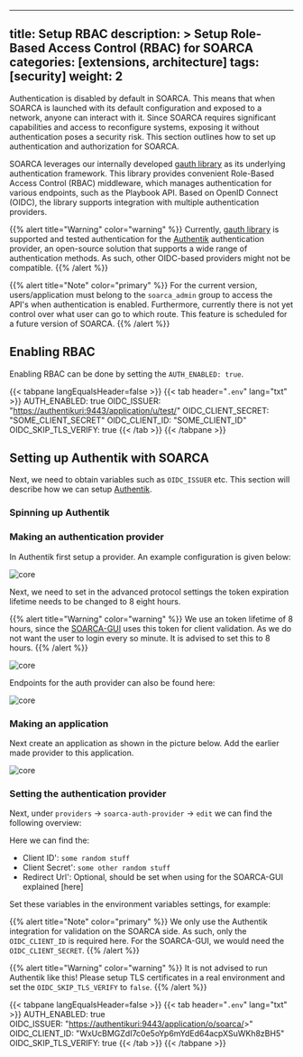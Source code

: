 
---

title: Setup RBAC
description: >
  Setup Role-Based Access Control (RBAC) for SOARCA
categories: [extensions, architecture]
tags: [security]
weight: 2
---

Authentication is disabled by default in SOARCA. This means that when SOARCA is launched with its default configuration and exposed to a network, anyone can interact with it. Since SOARCA requires significant capabilities and access to reconfigure systems, exposing it without authentication poses a security risk. This section outlines how to set up authentication and authorization for SOARCA.

SOARCA leverages our internally developed [gauth library](https://github.com/COSSAS/gauth) as its underlying authentication framework. This library provides convenient Role-Based Access Control (RBAC) middleware, which manages authentication for various endpoints, such as the Playbook API. Based on OpenID Connect (OIDC), the library supports integration with multiple authentication providers.

{{% alert title="Warning" color="warning" %}}
Currently, [gauth library](https://github.com/COSSAS/gauth) is supported and tested authentication for the [Authentik](https://goauthentik.io/) authentication provider, an open-source solution that supports a wide range of authentication methods. As such, other OIDC-based providers might not be compatible.
{{% /alert %}}

{{% alert title="Note" color="primary" %}}
For the current version, users/application must belong to the `soarca_admin` group to access the API's when authentication is enabled. Furthermore, currently there is not yet control over what user can go to which route. This feature is scheduled for a future version of SOARCA.
{{% /alert %}}

## Enabling RBAC

Enabling RBAC can be done by setting the `AUTH_ENABLED: true`.

{{< tabpane langEqualsHeader=false  >}}
{{< tab header="`.env`" lang="txt" >}}
AUTH_ENABLED: true
OIDC_ISSUER: "<https://authentikuri:9443/application/u/test/>"
OIDC_CLIENT_SECRET: "SOME_CLIENT_SECRET"
OIDC_CLIENT_ID: "SOME_CLIENT_ID"
OIDC_SKIP_TLS_VERIFY: true
{{< /tab >}}
{{< /tabpane >}}

## Setting up Authentik with SOARCA

Next, we need to obtain variables such as `OIDC_ISSUER` etc. This section will describe how we can setup [Authentik](https://goauthentik.io/).

### Spinning up Authentik

### Making an authentication provider

In Authentik first setup a provider. An example configuration is given below:

![core](/SOARCA/images/installation_configuration/authentik_setup/setup-provider.png)

Next, we need to set in the advanced protocol settings the token expiration lifetime needs to be changed to 8 eight hours.

{{% alert title="Warning" color="warning" %}}
We use an token lifetime of 8 hours, since the [SOARCA-GUI](https://github.com/COSSAS/SOARCA-GUI) uses this token for client validation. As we do not want the user to login every so minute. It is advised to set this to 8 hours.
{{% /alert %}}

![core](/SOARCA/images/installation_configuration/authentik_setup/change-lifetime.png)

Endpoints for the auth provider can also be found here:

![core](/SOARCA/images/installation_configuration/authentik_setup/endpoints.png)

### Making an application

Next create an application as shown in the picture below. Add the earlier made provider to this application.

![core](/SOARCA/images/installation_configuration/authentik_setup/setting-application.png)

### Setting the authentication provider

Next, under `providers` -> `soarca-auth-provider` -> `edit` we can find the following overview:

Here we can find the:

- Client ID': `some random stuff`
- Client Secret': `some other random stuff`
- Redirect Url': Optional, should be set when using for the SOARCA-GUI explained [here]

Set these variables in the environment variables settings, for example:

{{% alert title="Note" color="primary" %}}
We only use the Authentik integration for validation on the SOARCA side. As such, only the `OIDC_CLIENT_ID` is required here. For the SOARCA-GUI, we would need the `OIDC_CLIENT_SECRET`.
{{% /alert %}}

{{% alert title="Warning" color="warning" %}}
It is not advised to run Authentik like this! Please setup TLS certificates in a real environment and set the `OIDC_SKIP_TLS_VERIFY` to `false`.
{{% /alert %}}

{{< tabpane langEqualsHeader=false  >}}
{{< tab header="`.env`" lang="txt" >}}
AUTH_ENABLED: true  
OIDC_ISSUER: "<https://authentikuri:9443/application/o/soarca/>>"
OIDC_CLIENT_ID: "WxUcBMGZdI7c0e5oYp6mYdEd64acpXSuWKh8zBH5"
OIDC_SKIP_TLS_VERIFY: true
{{< /tab >}}
{{< /tabpane >}}
